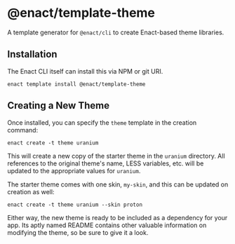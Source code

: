 # @enact/template-theme

A template generator for `@enact/cli` to create Enact-based theme libraries.

## Installation

The Enact CLI itself can install this via NPM or git URI.
```
enact template install @enact/template-theme
```

## Creating a New Theme 

Once installed, you can specify the `theme` template in the creation command:
```
enact create -t theme uranium
```
This will create a new copy of the starter theme in the `uranium` directory.  All references to the original theme's name, LESS variables, etc. will be updated to the appropriate values for `uranium`.

The starter theme comes with one skin, `my-skin`, and this can be updated on creation as well:
```
enact create -t theme uranium --skin proton
```

Either way, the new theme is ready to be included as a dependency for your app.  Its aptly named README contains other valuable information on modifying the theme, so be sure to give it a look.
